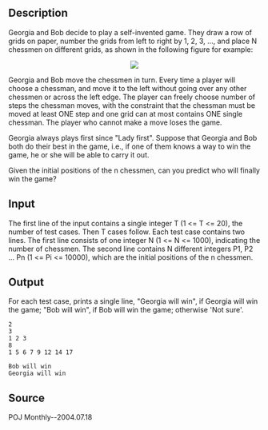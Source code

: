 <h2>Description</h2><p>Georgia and Bob decide to play a self-invented game. They draw a row of grids on paper, number the grids from left to right by 1, 2, 3, ..., and place N chessmen on different grids, as shown in the following figure for example:</p><p><center><img src="file://LyvUs8VO.png"></center></p><p>Georgia and Bob move the chessmen in turn. Every time a player will choose a chessman, and move it to the left without going over any other chessmen or across the left edge. The player can freely choose number of steps the chessman moves, with the constraint that the chessman must be moved at least ONE step and one grid can at most contains ONE single chessman. The player who cannot make a move loses the game.</p><p>Georgia always plays first since "Lady first". Suppose that Georgia and Bob both do their best in the game, i.e., if one of them knows a way to win the game, he or she will be able to carry it out.</p><p>Given the initial positions of the n chessmen, can you predict who will finally win the game?</p><h2>Input</h2><p>The first line of the input contains a single integer T (1 &lt;= T &lt;= 20), the number of test cases. Then T cases follow. Each test case contains two lines. The first line consists of one integer N (1 &lt;= N &lt;= 1000), indicating the number of chessmen. The second line contains N different integers P1, P2 ... Pn (1 &lt;= Pi &lt;= 10000), which are the initial positions of the n chessmen.</p><h2>Output</h2><p>For each test case, prints a single line, "Georgia will win", if Georgia will win the game; "Bob will win", if Bob will win the game; otherwise 'Not sure'.</p>

<pre><code class="language-input1">2
3
1 2 3
8
1 5 6 7 9 12 14 17
</code></pre>

<pre><code class="language-output1">Bob will win
Georgia will win
</code></pre>

<h2>Source</h2><p>POJ Monthly--2004.07.18</p>
